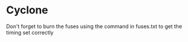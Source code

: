 # Cyclone

Don't forget to burn the fuses using the command in fuses.txt to get the timing set correctly
